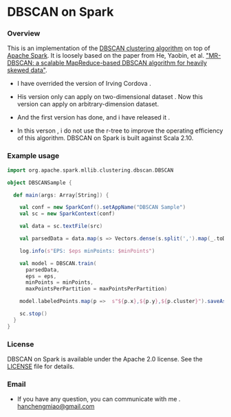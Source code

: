 # DBSCAN on Spark

### Overview

This is an implementation of the [DBSCAN clustering algorithm](http://en.wikipedia.org/wiki/DBSCAN) 
on top of [Apache Spark](http://spark.apache.org/). It is loosely based on the paper from He, Yaobin, et al.
["MR-DBSCAN: a scalable MapReduce-based DBSCAN algorithm for heavily skewed data"](http://www.researchgate.net/profile/Yaobin_He/publication/260523383_MR-DBSCAN_a_scalable_MapReduce-based_DBSCAN_algorithm_for_heavily_skewed_data/links/0046353a1763ee2bdf000000.pdf). 

- I have overrided the version of Irving Cordova .
- His version only can apply on two-dimensional dataset . Now this version can apply on arbitrary-dimension dataset. 

- And the first version has done, and i have released it .

- In this verson , i do not use the r-tree to improve the operating efficiency of this algorithm.
DBSCAN on Spark is built against Scala 2.10.

### Example usage 


```scala
import org.apache.spark.mllib.clustering.dbscan.DBSCAN

object DBSCANSample {

  def main(args: Array[String]) {

    val conf = new SparkConf().setAppName("DBSCAN Sample")
    val sc = new SparkContext(conf)

    val data = sc.textFile(src)

    val parsedData = data.map(s => Vectors.dense(s.split(',').map(_.toDouble))).cache()

    log.info(s"EPS: $eps minPoints: $minPoints")

    val model = DBSCAN.train(
      parsedData,
      eps = eps,
      minPoints = minPoints,
      maxPointsPerPartition = maxPointsPerPartition)

    model.labeledPoints.map(p =>  s"${p.x},${p.y},${p.cluster}").saveAsTextFile(dest)

    sc.stop()
  }
}
```

### License

DBSCAN on Spark is available under the Apache 2.0 license. 
See the [LICENSE](LICENSE) file for details.


### Email
- If you have any question, you can communicate with me .
hanchengmiao@gmail.com
